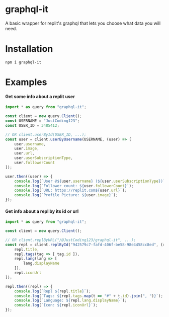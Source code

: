 # graphql-it
A basic wrapper for replit's graphql that lets you choose what data you will need.

# Installation
`npm i graphql-it`

# Examples
#### Get some info about a replit user
```ts
import * as query from "graphql-it";

const client = new query.Client();
const USERNAME = "JustCoding123";
const USER_ID = 3485412;

// OR client.userById(USER_ID, ...);
const user = client.userByUsername(USERNAME, (user) => [
    user.username,
    user.image,
    user.url,
    user.userSubscriptionType,
    user.followerCount
]);

user.then((user) => {
    console.log(`User @${user.username} (${user.userSubscriptionType})`);
    console.log(`Follower count: ${user.followerCount}`);
    console.log(`URL: https://replit.com${user.url}`);
    console.log(`Profile Picture: ${user.image}`);
});
```
#### Get info about a repl by its id or url
```ts
import * as query from "graphql-it";

const client = new query.Client();

// OR client.replByURL("/@JustCoding123/graphql-it", ...);
const repl = client.replById("942579c7-fafd-406f-be58-98e4458cc8ed", (repl) => [
    repl.title,
    repl.tags(tag => [ tag.id ]),
    repl.lang(lang => [
        lang.displayName
    ]),
    repl.iconUrl
]);

repl.then((repl) => {
    console.log(`Repl ${repl.title}`);
    console.log(`Tags: ${repl.tags.map(t => "#" + t.id).join(", ")}`);
    console.log(`Language: ${repl.lang.displayName}`);
    console.log(`Icon: ${repl.iconUrl}`);
});
```